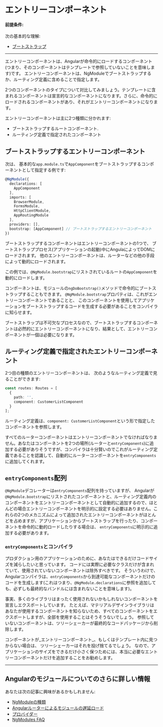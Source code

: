 # エントリーコンポーネント

#### 前提条件:

次の基本的な理解:
* [ブートストラップ](guide/bootstrapping)

<hr />

エントリーコンポーネントは、Angularが命令的にロードするコンポーネント(つまり、そのコンポーネントはテンプレートで参照していないことを意味します)です。 エントリーコンポーネントは、NgModuleでブートストラップするか、ルーティング定義に含めることで指定します。

<div class="alert is-helpful">

2つのコンポーネントのタイプについて対比してみましょう。テンプレートに含まれるコンポーネントは宣言的なコンポーネントになります。さらに、命令的にロードされるコンポーネントがあり、それがエントリーコンポーネントになります。

</div>


エントリーコンポーネントは主に2つ種類に分かれます:

* ブートストラップするルートコンポーネント.
* ルーティング定義で指定されたコンポーネント


## ブートストラップするエントリーコンポーネント


次は、
基本的な`app.module.ts`で`AppComponent`をブートストラップするコンポーネントとして指定する例です:

```typescript
@NgModule({
  declarations: [
    AppComponent
  ],
  imports: [
    BrowserModule,
    FormsModule,
    HttpClientModule,
    AppRoutingModule
  ],
  providers: [],
  bootstrap: [AppComponent] // ブートストラップするエントリーコンポーネント
})
```

ブートストラップするコンポーネントはエントリーコンポーネントの1つで、
ブートストラッププロセス(アプリケーションの起動)中にAngulaによってDOMにロードされます。
他のエントリーコンポーネントは、ルーターなどの他の手段によって動的にロードされます。

この例では、`@NgModule.bootstrap`にリストされているルートの`AppComponent`を動的にロードします。

<div class="alert is-helpful">

コンポーネントは、モジュールの`ngDoBootstrap()`メソッドで命令的にブートストラップすることもできます。
`@NgModule.bootstrap`プロパティは、これがエントリーコンポーネントであることと、
このコンポーネントを使用してアプリケーションをブートストラップするコードを生成する必要があることをコンパイラに知らせます。

</div>


ブートストラップは不可欠なプロセスなので、ブートストラップするコンポーネントは必然的にエントリーコンポーネントになり、結果として、エントリーコンポーネントが一個は必要になります。

## ルーティング定義で指定されたエントリーコンポーネント


2つ目の種類のエントリーコンポーネントは、
次のようなルーティング定義で見ることができます:

```typescript
const routes: Routes = [
  {
    path: '',
    component: CustomerListComponent
  }
];
```

ルーティング定義は、`component: CustomerListComponent`という形で指定したコンポーネントを参照します。

すべてのルーターコンポーネントはエントリーコンポーネントでなければなりません。あなたはコンポーネントを2つの場所(ルーターと`entryComponents`)に追加する必要がありそうですが、コンパイラは十分賢いのでこれがルーティング定義であることを認識して、自動的にルーターコンポーネントを`entryComponents`に追加してくれます。


## `entryComponents`配列

`@NgModule`デコレーターは`entryComponents`配列を持っていますが、
Angularが`@NgModule.bootstrap`にリストされたコンポーネントと、ルーティング定義内のコンポーネントをエントリーコンポーネントとして自動的に追加するので、ほとんどの場合エントリーコンポーネントを明示的に設定する必要はありません。これらの2つのメカニズムによって追加されたエントリーコンポーネントがほとんどを占めますが、アプリケーションからブートストラップを行ったり、コンポーネントを命令的に動的ロードしたりする場合は、
`entryComponents`に明示的に追加する必要があります。

### `entryComponents`とコンパイラ

プロダクション用のアプリケーションのために、あなたはできるだけコードサイズを減らしたいと思っています。
コードには実際に必要なクラスだけが含まれていて、使用されていないコンポーネントは除外すべきです。
そういうわけで、Angularコンパイラは、`entryComponents`から到達可能なコンポーネントだけのコードを生成します(これはつまり、`@NgModule.declarations`に参照を追加しても、必ずしも最終的なバンドルには含まれないことを意味します)。

事実、多くのライブラリはまったく使用されないかもしれないコンポーネントを宣言しエクスポートしています。
たとえば、マテリアルデザインライブラリはあなたが使用するコンポーネントを知らないため、すべてのコンポーネントをエクスポートしますが、全部を使用することはそうそうないでしょう。
参照していないコンポーネントは、ツリーシェーカーが最終的なコードパッケージから削除します。

コンポーネントが_エントリーコンポーネント_、もしくはテンプレート内に見つからない場合は、
ツリーシェーカーはそれを投げ捨てるでしょう。
なので、アプリケーションのサイズをできるだけ小さく保つためには、本当に必要なエントリーコンポーネントだけを追加することをお勧めします。


<hr />

## Angularのモジュールについてのさらに詳しい情報

あなたは次の記事に興味があるかもしれません:
* [NgModuleの種類](guide/module-types)
* [Angularルーターによるモジュールの遅延ロード](guide/lazy-loading-ngmodules)
* [プロバイダー](guide/providers)
* [NgModules FAQ](guide/ngmodule-faq)
